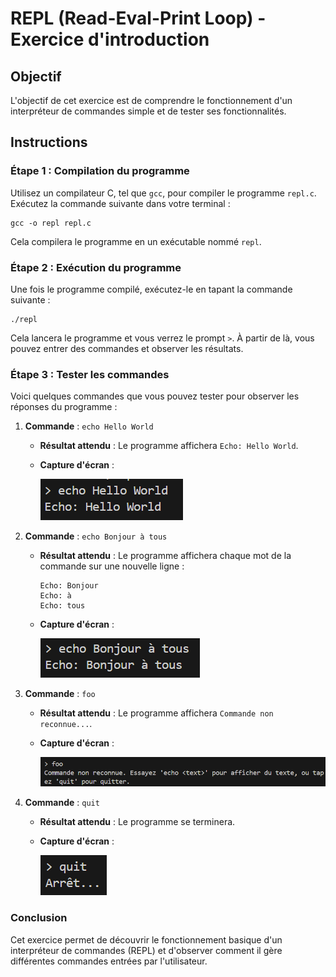 # REPL (Read-Eval-Print Loop) - Exercice d'introduction

## Objectif

L'objectif de cet exercice est de comprendre le fonctionnement d'un interpréteur de commandes simple et de tester ses fonctionnalités.

## Instructions

### Étape 1 : Compilation du programme
Utilisez un compilateur C, tel que `gcc`, pour compiler le programme `repl.c`. Exécutez la commande suivante dans votre terminal :

```bash/
gcc -o repl repl.c
```

Cela compilera le programme en un exécutable nommé `repl`.

### Étape 2 : Exécution du programme

Une fois le programme compilé, exécutez-le en tapant la commande suivante :

```bash/
./repl
```

Cela lancera le programme et vous verrez le prompt `>`. À partir de là, vous pouvez entrer des commandes et observer les résultats.

### Étape 3 : Tester les commandes

Voici quelques commandes que vous pouvez tester pour observer les réponses du programme :

1. **Commande** : `echo Hello World`
    - **Résultat attendu** : Le programme affichera `Echo: Hello World`.
    - **Capture d'écran** :
    
      ![echo Hello World](./pictures/echo-hello-world.png)

2. **Commande** : `echo Bonjour à tous`
    - **Résultat attendu** : Le programme affichera chaque mot de la commande sur une nouvelle ligne :
      ```bash/
      Echo: Bonjour
      Echo: à
      Echo: tous
      ```
    - **Capture d'écran** :
    
      ![echo Bonjour à tous](./pictures/echo-bonjour-a-tous.png)

3. **Commande** : `foo`
    - **Résultat attendu** : Le programme affichera `Commande non reconnue...`.
    - **Capture d'écran** :
    
      ![foo](./pictures/foo.png)

4. **Commande** : `quit`
    - **Résultat attendu** : Le programme se terminera.
    - **Capture d'écran** :
    
      ![quit](./pictures/quit.png)

### Conclusion

Cet exercice permet de découvrir le fonctionnement basique d'un interpréteur de commandes (REPL) et d'observer comment il gère différentes commandes entrées par l'utilisateur.
